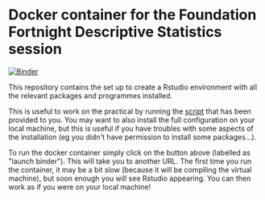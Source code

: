 # Docker container for the Foundation Fortnight Descriptive Statistics session

[![Binder](https://mybinder.org/badge_logo.svg)](https://mybinder.org/v2/gh/stats-ucl/descriptive-statistics/main?urlpath=rstudio)

This repository contains the set up to create a Rstudio environment with all the relevant packages and programmes installed.

This is useful to work on the practical by running the [script](descriptives.R) that has been provided to you. You may want to also install the full configuration on your local machine, but this is useful if you have troubles with some aspects of the installation (eg you didn't have permission to install some packages...).

To run the docker container simply click on the button above (labelled as "launch binder"). This will take you to another URL. The first time you run the container, it may be a bit slow (because it will be compiling the virtual machine), but soon enough you will see Rstudio appearing. You can then work as if you were on your local machine!


